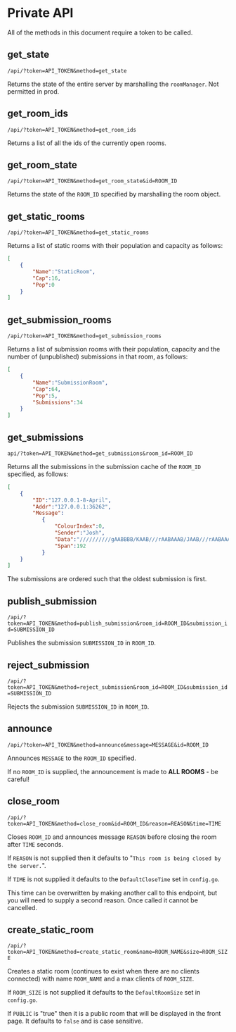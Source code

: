 # Private API

All of the methods in this document require a token to be called.



## get_state

`/api/?token=API_TOKEN&method=get_state`

Returns the state of the entire server by marshalling the `roomManager`. Not permitted in prod.



## get_room_ids

`/api/?token=API_TOKEN&method=get_room_ids`

Returns a list of all the ids of the currently open rooms.



## get_room_state

`/api/?token=API_TOKEN&method=get_room_state&id=ROOM_ID`

Returns the state of the `ROOM_ID` specified by marshalling the room object.



## get_static_rooms

`/api/?token=API_TOKEN&method=get_static_rooms`

Returns a list of static rooms with their population and capacity as follows:

```json
[
	{
		"Name":"StaticRoom",
		"Cap":16,
		"Pop":0
	}
]
```



## get_submission_rooms

`/api/?token=API_TOKEN&method=get_submission_rooms`

Returns a list of submission rooms with their population, capacity and the number of (unpublished) submissions in that room, as follows:

```json
[
	{
		"Name":"SubmissionRoom",
		"Cap":64,
		"Pop":5,
        "Submissions":34
	}
]
```



## get_submissions

`api/?token=API_TOKEN&method=get_submissions&room_id=ROOM_ID`

Returns all the submissions in the submission cache of the `ROOM_ID` specified, as follows:

```json
[
    {
        "ID":"127.0.0.1-8-April",
     	"Addr":"127.0.0.1:36262",
        "Message":
 	       {
               "ColourIndex":0,
               "Sender":"Josh",
               "Data":"//////////gAABBBB/KAAB///rAABAAAB/JAAB///rAABAAABABBBBAABAAABABBBB///oAABBBBAABAAABABAAABABAAAB///nAABAAABAB/BAABAAABABAAAB///nAABAAABAB/BAABAAABABAAAB///nAABBBBAAB/CAABBBBABAAAB///////////////////////////////////////////////////////////////////////////////////////////////////////////////////////////////////////////////////////////////////////wAA",
               "Span":192
           }
    }
]
```

The submissions are ordered such that the oldest submission is first.



## publish_submission

`/api/?token=API_TOKEN&method=publish_submission&room_id=ROOM_ID&submission_id=SUBMISSION_ID`

Publishes the submission `SUBMISSION_ID` in `ROOM_ID`.



## reject_submission

`/api/?token=API_TOKEN&method=reject_submission&room_id=ROOM_ID&submission_id=SUBMISSION_ID`

Rejects the submission `SUBMISSION_ID` in `ROOM_ID`.



## announce

`/api/?token=API_TOKEN&method=announce&message=MESSAGE&id=ROOM_ID`

Announces `MESSAGE` to the `ROOM_ID` specified.

If no `ROOM_ID` is supplied, the announcement is made to **ALL ROOMS** - be careful!



## close_room

`/api/?token=API_TOKEN&method=close_room&id=ROOM_ID&reason=REASON&time=TIME`

Closes `ROOM_ID` and announces message `REASON` before closing the room after `TIME` seconds. 

If `REASON` is not supplied then it defaults to "`This room is being closed by the server.`".

If `TIME` is not supplied it defaults to the `DefaultCloseTime` set in `config.go`.

This time can be overwritten by making another call to this endpoint, but you will need to supply a second reason. Once called it cannot be cancelled.



## create_static_room

`/api/?token=API_TOKEN&method=create_static_room&name=ROOM_NAME&size=ROOM_SIZE`

Creates a static room (continues to exist when there are no clients connected) with name `ROOM_NAME` and a max clients of `ROOM_SIZE`. 

If `ROOM_SIZE` is not supplied it defaults to the `DefaultRoomSize` set in `config.go`.

If `PUBLIC` is "true" then it is a public room that will be displayed in the front page. It defaults to `false` and is case sensitive.




